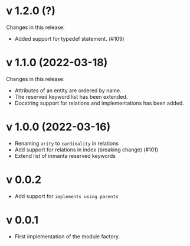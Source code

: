 # v 1.2.0 (?)
Changes in this release:
 - Added support for typedef statement. (#109)

# v 1.1.0 (2022-03-18)
Changes in this release:
 - Attributes of an entity are ordered by name.
 - The reserved keyword list has been extended.
 - Docstring support for relations and implementations has been added.

# v 1.0.0 (2022-03-16)

 - Renaming `arity` to `cardinality` in relations
 - Add support for relations in index (breaking change) (#101)
 - Extend list of inmanta reserved keywords

# v 0.0.2

 - Add support for `implements using parents`

# v 0.0.1

 - First implementation of the module factory.
